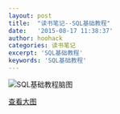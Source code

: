 ```yaml
---
layout: post
title:  "读书笔记--SQL基础教程"
date:   '2015-08-17 11:38:37'
author: hoohack
categories: 读书笔记
excerpt: 'SQL基础教程'
keywords: 'SQL基础教程'
---
```


![SQL基础教程脑图](http://www.hoohack.me/assets/images/sql_basic_course.png)

[查看大图](http://www.hoohack.me/assets/images/sql_basic_course.png)
